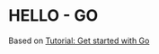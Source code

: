 # HELLO - GO

Based on [Tutorial: Get started with Go]

[Tutorial: Get started with Go]: https://go.dev/doc/tutorial/getting-started

